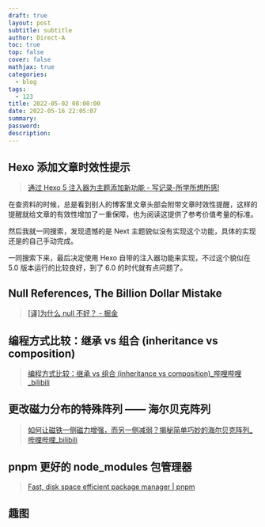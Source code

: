 ```yaml
---
draft: true
layout: post
subtitle: subtitle
author: Direct-A
toc: true
top: false
cover: false
mathjax: true
categories:
  - blog
tags:
  - 123
title: 2022-05-02 08:00:00
date: 2022-05-16 22:05:07
summary:
password:
description:
---
```


## Hexo 添加文章时效性提示

> [通过 Hexo 5 注入器为主题添加新功能 - 写记录-所学所想所感!](https://xiejilu.com/2020/10/17/hexo-injector/)

在查资料的时候，总是看到别人的博客里文章头部会附带文章时效性提醒，这样的提醒就给文章的有效性增加了一重保障，也为阅读这提供了参考价值考量的标准。

然后我就一同搜索，发现遗憾的是 Next 主题貌似没有实现这个功能，具体的实现还是的自己手动完成。

一同搜索下来，最后决定使用 Hexo 自带的注入器功能来实现，不过这个貌似在 5.0 版本运行的比较良好，到了 6.0 的时代就有点问题了。

## Null References, The Billion Dollar Mistake

> [[译]为什么 null 不好？ - 掘金](https://juejin.cn/post/6844903937561100296#heading-3)

## 编程方式比较：继承 vs 组合 (inheritance vs composition)

> [编程方式比较：继承 vs 组合 (inheritance vs composition)_哔哩哔哩_bilibili](https://www.bilibili.com/video/BV1MR4y1P7Bh)

## 更改磁力分布的特殊阵列 —— 海尔贝克阵列

> [如何让磁铁一侧磁力增强，而另一侧减弱？揭秘简单巧妙的海尔贝克阵列_哔哩哔哩_bilibili](https://www.bilibili.com/video/BV1HZ4y187Zx)

## pnpm 更好的 node_modules 包管理器

> [Fast, disk space efficient package manager | pnpm](https://pnpm.io/)

## 趣图
